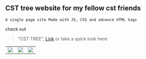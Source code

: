 ## CST tree website for my fellow cst friends

    A single page site Made with JS, CSS and advance HTML tags

check out
> "CST TREE", [Link](https://nayemhasan.github.io/csttree.guthub.io/)
or take a quick look here:
<table>
  <tr> 
    <td><img src="https://github.com/Nayemhasan/csttree.guthub.io/blob/main/pics/home.png"></td>
    <td><img src="https://github.com/Nayemhasan/csttree.guthub.io/blob/main/pics/resources.png"></td>
    <td><img src="https://github.com/Nayemhasan/csttree.guthub.io/blob/main/pics/support.png"></td>
  </tr>
</table>

